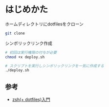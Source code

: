 # はじめかた

ホームディレクトリにdotfilesをクローン

```sh
git clone
```

シンボリックリンク作成

```sh
# 初回は実行権限の付与が必要
chmod +x deploy.sh
```

```sh
# スクリプトを実行しシンボリックリンクを一気に作成する
./deploy.sh
```

## 参考

- [zsh(+ dotfiles)入門](https://zenn.dev/k4zu/articles/zsh-tutorial)

